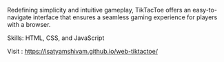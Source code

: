 Redefining simplicity and intuitive gameplay, TikTacToe offers an easy-to-navigate interface that ensures a seamless
gaming experience for players with a browser.

Skills: HTML, CSS, and JavaScript

Visit : https://isatyamshivam.github.io/web-tiktactoe/
